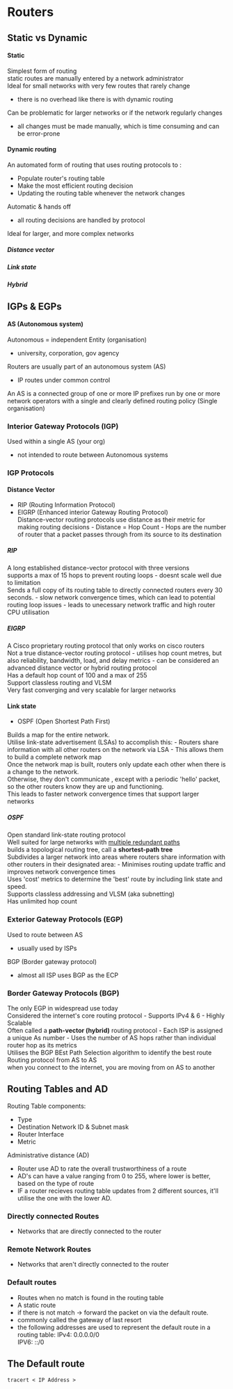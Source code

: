 # Routers

## Static vs Dynamic

#### Static

Simplest form of routing  
static routes are manually entered by a network administrator  
Ideal for small networks with very few routes that rarely change

- there is no overhead like there is with dynamic routing

Can be problematic for larger networks or if the network regularly changes

- all changes must be made manually, which is time consuming and can be error-prone

#### Dynamic routing

An automated form of routing that uses routing protocols to :

- Populate router's routing table
- Make the most efficient routing decision
- Updating the routing table whenever the network changes

Automatic & hands off

- all routing decisions are handled by protocol

Ideal for larger, and more complex networks

##### Distance vector

##### Link state

##### Hybrid

## IGPs & EGPs

#### AS (Autonomous system)

Autonomous = independent Entity (organisation)

- university, corporation, gov agency

Routers are usually part of an autonomous system (AS)

- IP routes under common control

An AS is a connected group of one or more IP prefixes run by one or more network operators with a single and clearly defined routing policy (Single organisation)

### Interior Gateway Protocols (IGP)

Used within a single AS (your org)

- not intended to route between Autonomous systems

### IGP Protocols

#### Distance Vector

- RIP (Routing Information Protocol)
- EIGRP (Enhanced interior Gateway Routing Protocol)  
  Distance-vector routing protocols use distance as their metric for making routing decisions - Distance = Hop Count - Hops are the number of router that a packet passes through from its source to its destination

##### RIP

A long established distance-vector protocol with three versions  
supports a max of 15 hops to prevent routing loops - doesnt scale well due to limitation  
Sends a full copy of its routing table to directly connected routers every 30 seconds. - slow network convergence times, which can lead to potential routing loop issues - leads to unecessary network traffic and high router CPU utilisation

##### EIGRP

A Cisco proprietary routing protocol that only works on cisco routers  
Not a true distance-vector routing protocol - utilises hop count metres, but also reliability, bandwidth, load, and delay metrics - can be considered an advanced distance vector or hybrid routing protocol  
Has a default hop count of 100 and a max of 255  
Support classless routing and VLSM  
Very fast converging and very scalable for larger networks

#### Link state

- OSPF (Open Shortest Path First)

Builds a map for the entire network.  
Utilise link-state advertisement (LSAs) to accomplish this: - Routers share information with all other routers on the network via LSA - This allows them to build a complete network map  
Once the network map is built, routers only update each other when there is a change to the network.  
Otherwise, they don't communicate , except with a periodic 'hello' packet, so the other routers know they are up and functioning.  
This leads to faster network convergence times that support larger networks

##### OSPF

Open standard link-state routing protocol  
Well suited for large networks with <u>multiple redundant paths</u>  
builds a topological routing tree, call a <b>shortest-path tree</b>  
Subdivides a larger network into areas where routers share information with other routers in their designated area: - Minimises routing update traffic and improves network convergence times  
Uses 'cost' metrics to determine the 'best' route by including link state and speed.  
Supports classless addressing and VLSM (aka subnetting)  
Has unlimited hop count

### Exterior Gateway Protocols (EGP)

Used to route between AS

- usually used by ISPs

BGP (Border gateway protocol)

- almost all ISP uses BGP as the ECP

### Border Gateway Protocols (BGP)

The only EGP in widespread use today  
Considered the internet's core routing protocol - Supports IPv4 & 6 - Highly Scalable  
Often called a <b>path-vector (hybrid)</b> routing protocol - Each ISP is assigned a unique As number - Uses the number of AS hops rather than individual router hop as its metrics  
Utilises the BGP BEst Path Selection algorithm to identify the best route  
Routing protocol from AS to AS  
when you connect to the internet, you are moving from on AS to another

## Routing Tables and AD

Routing Table components:

- Type
- Destination Network ID & Subnet mask
- Router Interface
- Metric

Administrative distance (AD)

- Router use AD to rate the overall trustworthiness of a route
- AD's can have a value ranging from 0 to 255, where lower is better, based on the type of route
- IF a router recieves routing table updates from 2 different sources, it'll utilise the one with the lower AD.

### Directly connected Routes

- Networks that are directly connected to the router

### Remote Network Routes

- Networks that aren't directly connected to the router

### Default routes

- Routes when no match is found in the routing table
- A static route
- if there is not match -> forward the packet on via the default route.
- commonly called the gateway of last resort
- the following addresses are used to represent the default route in a routing table:
  IPv4: 0.0.0.0/0  
   IPV6: ::/0

## The Default route

`tracert < IP Address >`
